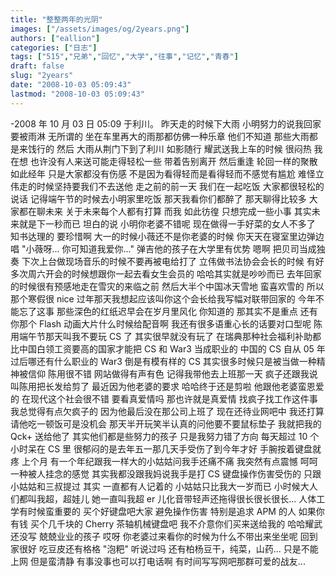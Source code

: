 ```yaml
---
title: "整整两年的光阴"
images: ["/assets/images/og/2years.png"]
authors: ["eallion"]
categories: ["日志"]
tags: ["515","兄弟","回忆","大学","往事","记忆","青春"]
draft: false
slug: "2years"
date: "2008-10-03 05:09:43"
lastmod: "2008-10-03 05:09:43"
---
```


-2008 年 10 月 03 日 05:09 于利川。
昨天走的时候下大雨
小明努力的说我回家要被雨淋
无所谓的
坐在车里再大的雨那都仿佛一种乐章
他们不知道
那些大雨都是来饯行的
然后
大雨从荆门下到了利川
如影随行
耀武送我上车的时候
很闷热
我在想
也许没有人来送可能走得轻松一些
带着告别离开
然后重逢
轮回一样的聚散
如此经年
只是大家都没有伤感
不是因为看得轻而是看得轻而不感觉有尴尬
难怪立伟走的时候坚持要我们不去送他
走之前的前一天
我们在一起吃饭
大家都很轻松的说话
记得端午节的时候去小明家里吃饭
那天我看你们都醉了
那天聊得比较多
大家都在聊未来
关于未来每个人都有打算
而我
如此彷徨
只想完成一些小事
其实未来就是下一秒而已
坦白的说
小明你老婆不错呢
现在做得一手好菜的女人不多了
知书达理的
要珍惜啊
大一的时候小薇还不是你老婆的时候
你天天在寝室里边弹边唱 "小薇呀... 你可知道我爱你..."
弹吉他的孩子在大学里有优势
嗯啊
把贝司当成独奏
下次上台做现场音乐的时候不要再被电给打了
立伟做书法协会会长的时候
有好多次周六开会的时候想跟你一起去看女生会员的
哈哈其实就是吵吵而已
去年回家的时候很有预感地走在雪灾的来临之前
然后大半个中国冰天雪地
蛮喜欢雪的
所以那个寒假很 nice
过年那天我想起应该叫你这个会长给我写幅对联带回家的
今年不能忘了这事
那些深色的红纸迟早会在岁月里风化
你知道的
那其实不是重点
还有你那个 Flash 动画大片什么时候给配音啊
我还有很多语重心长的话要对口型呢
陈用端午节那天叫我不要玩 CS 了
其实很早就没有玩了
在瑞典那种社会福利补助都比中国白领工资要高的国家才能把 CS 和 War3 当成职业的
中国的 CS 自从 05 年过后哪还有什么职业的
War3 倒是有模有样的
CS
其实很多时候只是被当做一种精神被信仰
陈用很不错
网站做得有声有色
记得我带他去上班那一天
疯子还跟我说叫陈用把长发给剪了
最近因为他老婆的要求
哈哈终于还是剪啦
他跟他老婆蛮恩爱的
在现代这个社会很不错
要看真爱情吗
那也许就是真爱情
找疯子找工作这件事我总觉得有点欠疯子的
因为他最后没在那公司上班了
现在还待业网吧中
我还打算请他吃一顿饭可是没机会
那天半开玩笑半认真的问他要不要鼠标垫子
我就把我的 Qck+ 送给他了
其实他们都是些努力的孩子
只是我努力错了方向
每天超过 10 个小时呆在 CS 里
很郁闷的是去年五一那几天手受伤了到今年才好
手腕按着键盘就疼
上个月
有一个年纪跟我一样大的小姑姑问我手还痛不痛
我突然有点震憾
呵呵一种被人挂念的感觉
其实我都没跟我妈说我手是打 CS 键盘操作伤害受伤的
只跟小姑姑和三叔提过
其实
一直都有人记着的
小姑姑只比我大一岁而已
小时候大人们都叫我超，超娃儿
她一直叫我超 er
儿化音带轻声还拖得很长很长很长...
人体工学有时候蛮重要的
买个好键盘吧大家
避免操作伤害
特别是追求 APM 的人
如果你有钱
买个几千块的 Cherry 茶轴机械键盘吧
我不介意你们买来送给我的
哈哈耀武还没写
兢兢业业的孩子
哎呀
你老婆过来看你的时候为什么不带出来坐坐呢
回到家很好
吃豆皮还有格格
"泡粑" 听说过吗
还有柏杨豆干，纯菜，山药...
只是不能上网
但是蛮清静
有事没事也可以打电话啊
有时间写写网吧那群可爱的战友...
